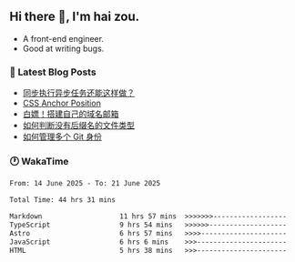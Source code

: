 ## Hi there 👋, I'm hai zou.

- A front-end engineer.
- Good at writing bugs.

### 📖 Latest Blog Posts
<!-- BLOG-POST-LIST:START -->
- [同步执行异步任务还能这样做？](https://blog.izou.top/posts/sync-executed/)
- [CSS Anchor Position](https://blog.izou.top/posts/css-anchor/)
- [白嫖！搭建自己的域名邮箱](https://blog.izou.top/posts/domain-mail/)
- [如何判断没有后缀名的文件类型](https://blog.izou.top/posts/filetype-check/)
- [如何管理多个 Git 身份](https://blog.izou.top/posts/multi-git-identify/)
<!-- BLOG-POST-LIST:END -->

### 🕐 WakaTime
<!--START_SECTION:waka-->

```txt
From: 14 June 2025 - To: 21 June 2025

Total Time: 44 hrs 31 mins

Markdown                   11 hrs 57 mins  >>>>>>>------------------   26.76 %
TypeScript                 9 hrs 54 mins   >>>>>>-------------------   22.19 %
Astro                      6 hrs 57 mins   >>>>---------------------   15.59 %
JavaScript                 6 hrs 6 mins    >>>----------------------   13.67 %
HTML                       5 hrs 38 mins   >>>----------------------   12.62 %
```

<!--END_SECTION:waka-->
